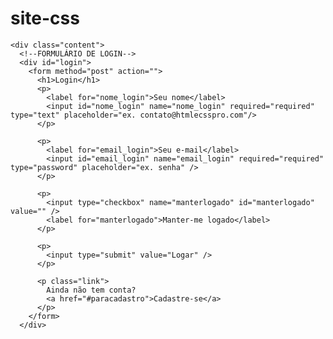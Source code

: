 # site-css
<!DOCTYPE html>
<head>
  <meta charset="UTF-8" />
  <title>Formulário de Login e Registro com HTML5 e CSS3</title>
  <meta name="viewport" content="width=device-width, initial-scale=1.0"> 
  <link rel="stylesheet" type="text/css" href="style.css" />
</head>
 
            
<body>
  <div class="container" >
    <a class="links" id="paracadastro"></a>
    <a class="links" id="paralogin"></a>
     
    <div class="content">      
      <!--FORMULÁRIO DE LOGIN-->
      <div id="login">
        <form method="post" action=""> 
          <h1>Login</h1> 
          <p> 
            <label for="nome_login">Seu nome</label>
            <input id="nome_login" name="nome_login" required="required" type="text" placeholder="ex. contato@htmlecsspro.com"/>
          </p>
           
          <p> 
            <label for="email_login">Seu e-mail</label>
            <input id="email_login" name="email_login" required="required" type="password" placeholder="ex. senha" /> 
          </p>
           
          <p> 
            <input type="checkbox" name="manterlogado" id="manterlogado" value="" /> 
            <label for="manterlogado">Manter-me logado</label>
          </p>
           
          <p> 
            <input type="submit" value="Logar" /> 
          </p>
           
          <p class="link">
            Ainda não tem conta?
            <a href="#paracadastro">Cadastre-se</a>
          </p>
        </form>
      </div>
